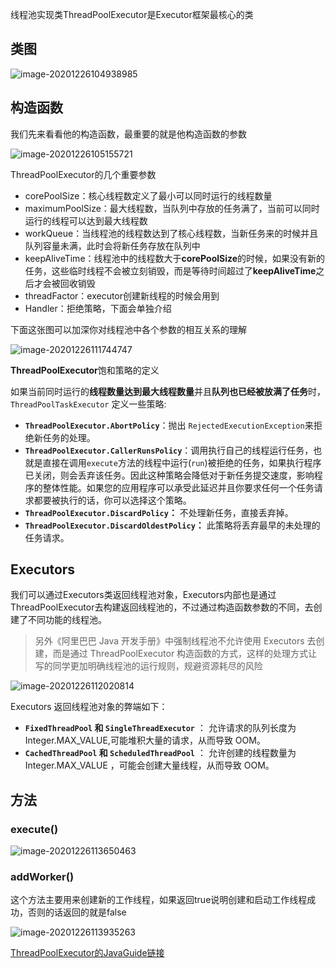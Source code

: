 线程池实现类ThreadPoolExecutor是Executor框架最核心的类

## 类图

![image-20201226104938985](http://img.fosuchao.com/image-20201226104938985.png)



## 构造函数

我们先来看看他的构造函数，最重要的就是他构造函数的参数

![image-20201226105155721](http://img.fosuchao.com/image-20201226105155721.png)

ThreadPoolExecutor的几个重要参数

- corePoolSize：核心线程数定义了最小可以同时运行的线程数量
- maximumPoolSize：最大线程数，当队列中存放的任务满了，当前可以同时运行的线程可以达到最大线程数
- workQueue：当线程池的线程数达到了核心线程数，当新任务来的时候并且队列容量未满，此时会将新任务存放在队列中
- keepAliveTime：线程池中的线程数大于**corePoolSize**的时候，如果没有新的任务，这些临时线程不会被立刻销毁，而是等待时间超过了**keepAliveTime**之后才会被回收销毁
- threadFactor：executor创建新线程的时候会用到
- Handler：拒绝策略，下面会单独介绍

下面这张图可以加深你对线程池中各个参数的相互关系的理解

![image-20201226111744747](http://img.fosuchao.com/image-20201226111744747.png)

**ThreadPoolExecutor**饱和策略的定义

如果当前同时运行的**线程数量达到最大线程数量**并且**队列也已经被放满了任务**时，`ThreadPoolTaskExecutor` 定义一些策略:

- **`ThreadPoolExecutor.AbortPolicy`**：抛出 `RejectedExecutionException`来拒绝新任务的处理。
- **`ThreadPoolExecutor.CallerRunsPolicy`**：调用执行自己的线程运行任务，也就是直接在调用`execute`方法的线程中运行(`run`)被拒绝的任务，如果执行程序已关闭，则会丢弃该任务。因此这种策略会降低对于新任务提交速度，影响程序的整体性能。如果您的应用程序可以承受此延迟并且你要求任何一个任务请求都要被执行的话，你可以选择这个策略。
- **`ThreadPoolExecutor.DiscardPolicy`：** 不处理新任务，直接丢弃掉。
- **`ThreadPoolExecutor.DiscardOldestPolicy`：** 此策略将丢弃最早的未处理的任务请求。

## Executors

我们可以通过Executors类返回线程池对象，Executors内部也是通过ThreadPoolExecutor去构建返回线程池的，不过通过构造函数参数的不同，去创建了不同功能的线程池。

> 另外《阿里巴巴 Java 开发手册》中强制线程池不允许使用 Executors 去创建，而是通过 ThreadPoolExecutor 构造函数的方式，这样的处理方式让写的同学更加明确线程池的运行规则，规避资源耗尽的风险

![image-20201226112020814](http://img.fosuchao.com/image-20201226112020814.png)

Executors 返回线程池对象的弊端如下：

- **`FixedThreadPool` 和 `SingleThreadExecutor`** ： 允许请求的队列长度为 Integer.MAX_VALUE,可能堆积大量的请求，从而导致 OOM。
- **`CachedThreadPool` 和 `ScheduledThreadPool`** ： 允许创建的线程数量为 Integer.MAX_VALUE ，可能会创建大量线程，从而导致 OOM。



## 方法

### execute()

![image-20201226113650463](http://img.fosuchao.com/image-20201226113650463.png)

### addWorker()

这个方法主要用来创建新的工作线程，如果返回true说明创建和启动工作线程成功，否则的话返回的就是false

![image-20201226113935263](http://img.fosuchao.com/image-20201226113935263.png)

[ThreadPoolExecutor的JavaGuide链接](https://snailclimb.gitee.io/javaguide/#/./docs/java/multi-thread/java%E7%BA%BF%E7%A8%8B%E6%B1%A0%E5%AD%A6%E4%B9%A0%E6%80%BB%E7%BB%93?id=%e4%b8%89-%e9%87%8d%e8%a6%81threadpoolexecutor-%e7%b1%bb%e7%ae%80%e5%8d%95%e4%bb%8b%e7%bb%8d)

